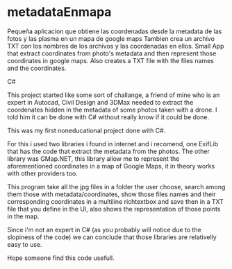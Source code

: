 # metadataEnmapa
Pequeña aplicacion que obtiene las coordenadas desde la metadata de las fotos y las plasma en un mapa de google maps Tambien crea un archivo TXT con los nombres de los archivos y las coordenadas en ellos.
Small App that extract coordinates from photo's metadata and then represent those coordinates in google maps.  Also creates a TXT file with the files names and the coordinates.

C#

This project started like some sort of challange, a friend of mine who is an expert in Autocad, Civil Design and 3DMax needed to extract the coordenates hidden in the metadata of some photos taken with a drone.  I told him it can be done with C# without really know if it could be done.

This was my first noneducational project done with C#.

For this i used two libraries i found in internet and i recomend, one ExifLib that has the code that extract the metadata from the photos. The other library was GMap.NET, this library allow me to represent the aforementioned coordinates in a map of Google Maps, it in theory works with other providers too.

This program take all the jpg files in a folder the user choose, search among them those with metadata/coordinates, show those files names and their corresponding coordinates in a multiline richtextbox and save then in a TXT file that you define in the UI, also shows the representation of those points in the map.

Since i'm not an expert in C# (as you probably will notice due to the slopiness of the code) we can conclude that those libraries are relativelly easy to use.

Hope someone find this code usefull.

